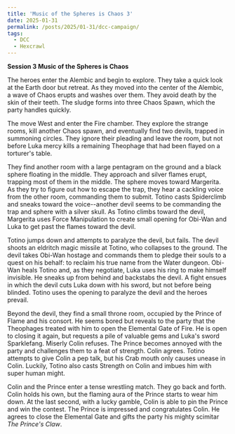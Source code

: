 ```yaml
---
title: 'Music of the Spheres is Chaos 3'
date: 2025-01-31
permalink: /posts/2025/01-31/dcc-campaign/
tags:
  - DCC
  - Hexcrawl
---
```


**Session 3 Music of the Spheres is Chaos**

The heroes enter the Alembic and begin to explore. They take a quick look at the Earth door but retreat. As they moved into the center of the Alembic, a wave of Chaos erupts and washes over them. They avoid death by the skin of their teeth. The sludge forms into three Chaos Spawn, which the party handles quickly.

The move West and enter the Fire chamber. They explore the strange rooms, kill another Chaos spawn, and eventually find two devils, trapped in summoning circles. They ignore their pleading and leave the room, but not before Luka mercy kills a remaining Theophage that had been flayed on a torturer's table. 

They find another room with a large pentagram on the ground and a black sphere floating in the middle. They approach and silver flames erupt, trapping most of them in the middle. The sphere moves toward Margerita. As they try to figure out how to escape the trap, they hear a cackling voice from the other room, commanding them to submit. Totino casts Spiderclimb and sneaks toward the voice--another devil seems to be commanding the trap and sphere with a silver skull. As Totino climbs toward the devil, Margerita uses Force Manipulation to create small opening for Obi-Wan and Luka to get past the flames toward the devil.

Totino jumps down and attempts to paralyze the devil, but fails. The devil shoots an eldritch magic missile at Totino, who collapses to the ground. The devil takes Obi-Wan hostage and commands them to pledge their souls to a quest on his behalf: to reclaim his true name from the Water dungeon. Obi-Wan heals Totino and, as they negotiate, Luka uses his ring to make himself invisible. He sneaks up from behind and backstabs the devil. A fight ensues in which the devil cuts Luka down with his sword, but not before being blinded. Totino uses the opening to paralyze the devil and the heroes prevail. 

Beyond the devil, they find a small throne room, occupied by the Prince of Flame and his consort. He seems bored but reveals to the party that the Theophages treated with him to open the Elemental Gate of Fire. He is open to closing it again, but requests a pile of valuable gems and Luka's sword Sparklefang. Miserly Colin refuses. The Prince becomes annoyed with the party and challenges them to a feat of strength. Colin agrees. Totino attempts to give Colin a pep talk, but his Crab mouth only causes unease in Colin. Luckily, Totino also casts Strength on Colin and imbues him with super human might.

Colin and the Prince enter a tense wrestling match. They go back and forth. Colin holds his own, but the flaming aura of the Prince starts to wear him down. At the last second, with a lucky gamble, Colin is able to pin the Prince and win the contest. The Prince is impressed and congratulates Colin. He agrees to close the Elemental Gate and gifts the party his mighty scimitar *The Prince's Claw*.